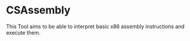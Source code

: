 ﻿# CSAssembly
This Tool aims to be able to interpret basic x86 assembly instructions and execute them. 
